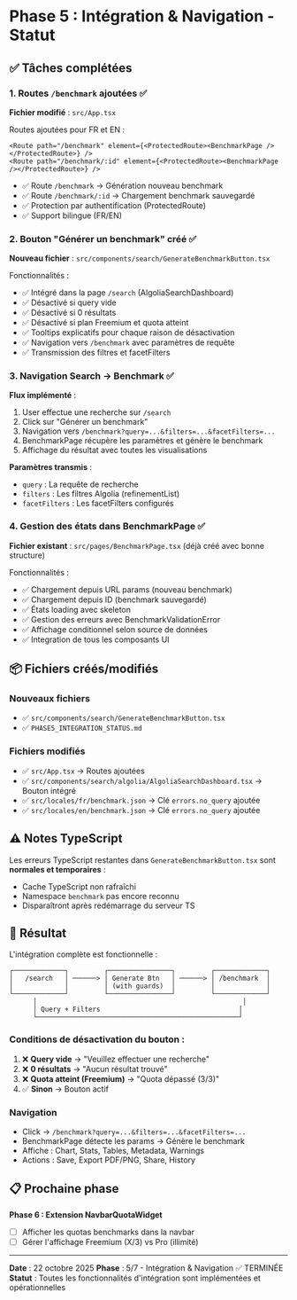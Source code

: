 # Phase 5 : Intégration & Navigation - Statut

## ✅ Tâches complétées

### 1. Routes `/benchmark` ajoutées ✅

**Fichier modifié** : `src/App.tsx`

Routes ajoutées pour FR et EN :
```tsx
<Route path="/benchmark" element={<ProtectedRoute><BenchmarkPage /></ProtectedRoute>} />
<Route path="/benchmark/:id" element={<ProtectedRoute><BenchmarkPage /></ProtectedRoute>} />
```

- ✅ Route `/benchmark` → Génération nouveau benchmark
- ✅ Route `/benchmark/:id` → Chargement benchmark sauvegardé
- ✅ Protection par authentification (ProtectedRoute)
- ✅ Support bilingue (FR/EN)

### 2. Bouton "Générer un benchmark" créé ✅

**Nouveau fichier** : `src/components/search/GenerateBenchmarkButton.tsx`

Fonctionnalités :
- ✅ Intégré dans la page `/search` (AlgoliaSearchDashboard)
- ✅ Désactivé si query vide
- ✅ Désactivé si 0 résultats
- ✅ Désactivé si plan Freemium et quota atteint
- ✅ Tooltips explicatifs pour chaque raison de désactivation
- ✅ Navigation vers `/benchmark` avec paramètres de requête
- ✅ Transmission des filtres et facetFilters

### 3. Navigation Search → Benchmark ✅

**Flux implémenté** :
1. User effectue une recherche sur `/search`
2. Click sur "Générer un benchmark"
3. Navigation vers `/benchmark?query=...&filters=...&facetFilters=...`
4. BenchmarkPage récupère les paramètres et génère le benchmark
5. Affichage du résultat avec toutes les visualisations

**Paramètres transmis** :
- `query` : La requête de recherche
- `filters` : Les filtres Algolia (refinementList)
- `facetFilters` : Les facetFilters configurés

### 4. Gestion des états dans BenchmarkPage ✅

**Fichier existant** : `src/pages/BenchmarkPage.tsx` (déjà créé avec bonne structure)

Fonctionnalités :
- ✅ Chargement depuis URL params (nouveau benchmark)
- ✅ Chargement depuis ID (benchmark sauvegardé)
- ✅ États loading avec skeleton
- ✅ Gestion des erreurs avec BenchmarkValidationError
- ✅ Affichage conditionnel selon source de données
- ✅ Integration de tous les composants UI

## 📦 Fichiers créés/modifiés

### Nouveaux fichiers
- ✅ `src/components/search/GenerateBenchmarkButton.tsx`
- ✅ `PHASE5_INTEGRATION_STATUS.md`

### Fichiers modifiés
- ✅ `src/App.tsx` → Routes ajoutées
- ✅ `src/components/search/algolia/AlgoliaSearchDashboard.tsx` → Bouton intégré
- ✅ `src/locales/fr/benchmark.json` → Clé `errors.no_query` ajoutée
- ✅ `src/locales/en/benchmark.json` → Clé `errors.no_query` ajoutée

## ⚠️ Notes TypeScript

Les erreurs TypeScript restantes dans `GenerateBenchmarkButton.tsx` sont **normales et temporaires** :
- Cache TypeScript non rafraîchi
- Namespace `benchmark` pas encore reconnu
- Disparaîtront après redémarrage du serveur TS

## 🎯 Résultat

L'intégration complète est fonctionnelle :

```
┌─────────────┐         ┌────────────────┐         ┌─────────────┐
│   /search   │ ──────> │ Generate Btn   │ ──────> │ /benchmark  │
│             │         │ (with guards)  │         │             │
└─────────────┘         └────────────────┘         └─────────────┘
      │                                                    │
      │ Query + Filters                                   │
      └───────────────────────────────────────────────────┘
```

### Conditions de désactivation du bouton :
1. ❌ **Query vide** → "Veuillez effectuer une recherche"
2. ❌ **0 résultats** → "Aucun résultat trouvé"
3. ❌ **Quota atteint (Freemium)** → "Quota dépassé (3/3)"
4. ✅ **Sinon** → Bouton actif

### Navigation
- Click → `/benchmark?query=...&filters=...&facetFilters=...`
- BenchmarkPage détecte les params → Génère le benchmark
- Affiche : Chart, Stats, Tables, Metadata, Warnings
- Actions : Save, Export PDF/PNG, Share, History

## 📋 Prochaine phase

**Phase 6 : Extension NavbarQuotaWidget**
- [ ] Afficher les quotas benchmarks dans la navbar
- [ ] Gérer l'affichage Freemium (X/3) vs Pro (illimité)

---

**Date** : 22 octobre 2025
**Phase** : 5/7 - Intégration & Navigation ✅ TERMINÉE
**Statut** : Toutes les fonctionnalités d'intégration sont implémentées et opérationnelles

